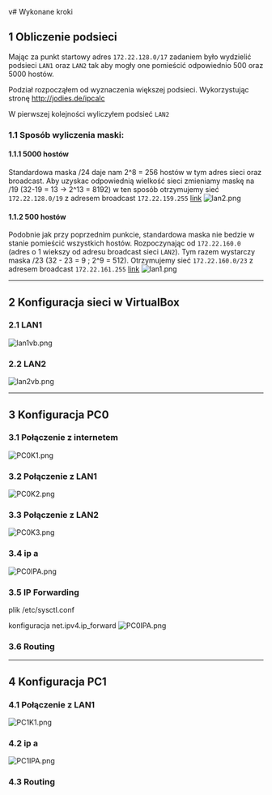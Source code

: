 v# Wykonane kroki

## 1 Obliczenie podsieci

Mając za punkt startowy adres ```172.22.128.0/17``` zadaniem było wydzielić podsieci ```LAN1``` oraz ```LAN2``` tak aby mogły one pomieścić odpowiednio 500 oraz 5000 hostów.

Podział rozpocząłem od wyznaczenia większej podsieci. Wykorzystując stronę  http://jodies.de/ipcalc

W pierwszej kolejności wyliczyłem podsieć ```LAN2``` 


### 1.1 Sposób wyliczenia maski:

#### 1.1.1 5000 hostów
Standardowa maska /24 daje nam 2^8 = 256 hostów w tym adres sieci oraz broadcast. Aby uzyskac odpowiednią wielkość sieci zmieniamy maskę na /19 (32-19 = 13 -> 2^13 = 8192) w ten sposób otrzymujemy sieć ```172.22.128.0/19``` z adresem broadcast ```172.22.159.255``` 
[link](http://jodies.de/ipcalc?host=172.22.128.0&mask1=17&mask2=19)
![lan2.png](LAN2.PNG)

#### 1.1.2 500 hostów
Podobnie jak przy poprzednim punkcie, standardowa maska nie bedzie w stanie pomieścić wszystkich hostów. Rozpoczynając od ```172.22.160.0``` (adres o 1 wiekszy od adresu broadcast sieci ``LAN2``). Tym razem wystarczy maska /23 (32 - 23 = 9 ; 2^9 = 512). Otrzymujemy sieć `172.22.160.0/23` z adresem broadcast `172.22.161.255` [link](http://jodies.de/ipcalc?host=172.22.160.0&mask1=19&mask2=23)
![lan1.png](LAN1.PNG)

---
## 2 Konfiguracja sieci w VirtualBox

### 2.1 LAN1
![lan1vb.png](LAN1VB.PNG)

### 2.2 LAN2
![lan2vb.png](LAN2VB.PNG)

---
## 3 Konfiguracja PC0
### 3.1 Połączenie z internetem
![PC0K1.png](PC0K1.PNG)
### 3.2 Połączenie z LAN1
![PC0K2.png](PC0K2.PNG)
### 3.3 Połączenie z LAN2
![PC0K3.png](PC0K3.PNG)
### 3.4 ip a
![PC0IPA.png](PC0IPA.PNG)

### 3.5 IP Forwarding
plik /etc/sysctl.conf

konfiguracja net.ipv4.ip_forward
![PC0IPA.png](PC0IPFOR.PNG)

### 3.6 Routing
---
## 4 Konfiguracja PC1
### 4.1 Połączenie z LAN1
![PC1K1.png](PC1K1.PNG)
### 4.2 ip a
![PC1IPA.png](PC1IPA.PNG)
### 4.3 Routing

